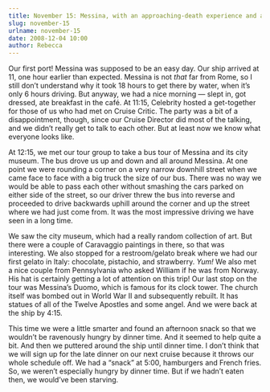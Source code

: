 ```yaml
---
title: November 15: Messina, with an approaching-death experience and a random Caravaggio
slug: november-15
urlname: november-15
date: 2008-12-04 10:00
author: Rebecca
---
```

Our first port! Messina was supposed to be an easy day. Our ship arrived at 11,
one hour earlier than expected. Messina is not *that* far from Rome, so I still
don&#x02bc;t understand why it took 18 hours to get there by water, when
it&#x02bc;s only 6 hours driving. But anyway, we had a nice morning &mdash;
slept in, got dressed, ate breakfast in the caf&eacute;. At 11:15, Celebrity
hosted a get-together for those of us who had met on Cruise Critic. The party
was a bit of a disappointment, though, since our Cruise Director did most of the
talking, and we didn&#x02bc;t really get to talk to each other. But at least now
we know what everyone looks like.

At 12:15, we met our tour group to take a bus tour of Messina and its city
museum. The bus drove us up and down and all around Messina. At one point we
were rounding a corner on a very narrow downhill street when we came face to
face with a big truck the size of our bus. There was no way we would be able to
pass each other without smashing the cars parked on either side of the street,
so our driver threw the bus into reverse and proceeded to drive backwards uphill
around the corner and up the street where we had just come from. It was the most
impressive driving we have seen in a long time.

We saw the city museum, which had a really random collection of art. But there
were a couple of Caravaggio paintings in there, so that was interesting. We also
stopped for a restroom/gelato break where we had our first gelato in Italy:
chocolate, pistachio, and strawberry. *Yum!* We also met a nice couple from
Pennsylvania who asked William if he was from Norway. His hat is certainly
getting a lot of attention on this trip! Our last stop on the tour was
Messina&#x02bc;s Duomo, which is famous for its clock tower. The church itself
was bombed out in World War II and subsequently rebuilt. It has statues of all
of the Twelve Apostles and some angel. And we were back at the ship by 4:15.

This time we were a little smarter and found an afternoon snack so that we
wouldn&#x02bc;t be ravenously hungry by dinner time. And it seemed to help quite
a bit. And then we puttered around the ship until dinner time. I don&#x02bc;t
think that we will sign up for the late dinner on our next cruise because it
throws our whole schedule off. We had a &ldquo;snack&rdquo; at 5:00, hamburgers
and French fries. So, we weren&#x02bc;t especially hungry by dinner time. But if
we hadn&#x02bc;t eaten then, we would&#x02bc;ve been starving.
